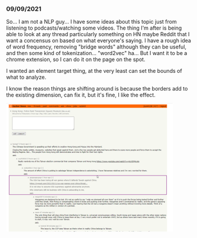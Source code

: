 ### 09/09/2021
So... I am not a NLP guy... I have some ideas about this topic just from listening to podcasts/watching some videos.
The thing I'm after is being able to look at any thread particularly something on HN maybe Reddit that I want a concensus on based on what everyone's saying.
I have a rough idea of word frequency, removing "bridge words" although they can be useful, and then some kind of tokenization... "word2vec" ha...
But I want it to be a chrome extension, so I can do it on the page on the spot.

I wanted an element target thing, at the very least can set the bounds of what to analyze.

I know the reason things are shifting around is because the borders add to the existing dimension, can fix it, but it's fine, I like the effect.

<img src="./media/hover-highlight.gif" width="450px"/>